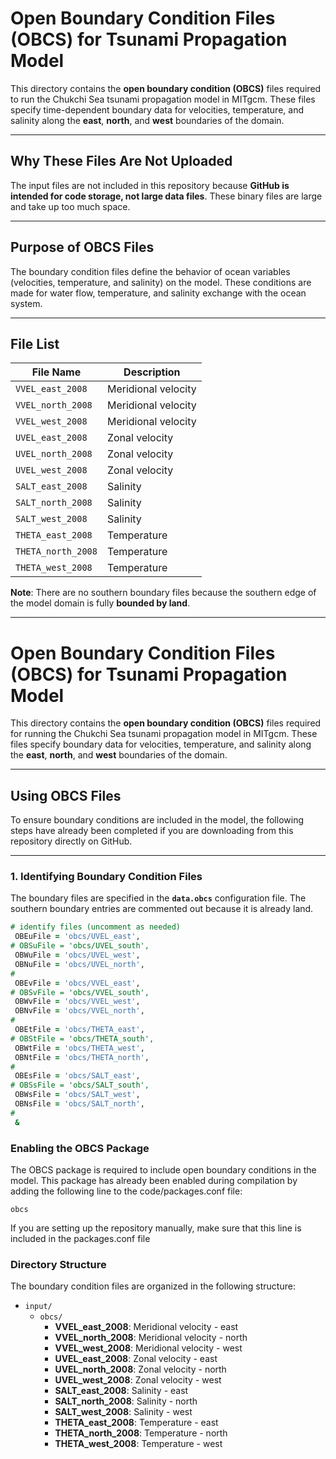 # Open Boundary Condition Files (OBCS) for Tsunami Propagation Model

This directory contains the **open boundary condition (OBCS)** files required to run the Chukchi Sea tsunami propagation model in MITgcm. These files specify time-dependent boundary data for velocities, temperature, and salinity along the **east**, **north**, and **west** boundaries of the domain.

---

## **Why These Files Are Not Uploaded**
The input files are not included in this repository because **GitHub is intended for code storage, not large data files**. These binary files are large and take up too much space.

---

## **Purpose of OBCS Files**
The boundary condition files define the behavior of ocean variables (velocities, temperature, and salinity) on the model. These conditions are made for water flow, temperature, and salinity exchange with the ocean system.

---

## **File List**

| File Name            | Description          |
|-----------------------|----------------------|
| `VVEL_east_2008`     | Meridional velocity  |
| `VVEL_north_2008`    | Meridional velocity  |
| `VVEL_west_2008`     | Meridional velocity  |
| `UVEL_east_2008`     | Zonal velocity       |
| `UVEL_north_2008`    | Zonal velocity       |
| `UVEL_west_2008`     | Zonal velocity       |
| `SALT_east_2008`     | Salinity             |
| `SALT_north_2008`    | Salinity             |
| `SALT_west_2008`     | Salinity             |
| `THETA_east_2008`    | Temperature          |
| `THETA_north_2008`   | Temperature          |
| `THETA_west_2008`    | Temperature          |


**Note**: There are no southern boundary files because the southern edge of the model domain is fully **bounded by land**.

---

# Open Boundary Condition Files (OBCS) for Tsunami Propagation Model

This directory contains the **open boundary condition (OBCS)** files required for running the Chukchi Sea tsunami propagation model in MITgcm. These files specify boundary data for velocities, temperature, and salinity along the **east**, **north**, and **west** boundaries of the domain.

---

## **Using OBCS Files**
To ensure boundary conditions are included in the model, the following steps have already been completed if you are downloading from this repository directly on GitHub.

---

### **1. Identifying Boundary Condition Files**
The boundary files are specified in the **`data.obcs`** configuration file. The southern boundary entries are commented out because it is already land.

```fortran
# identify files (uncomment as needed)
 OBEuFile = 'obcs/UVEL_east',
# OBSuFile = 'obcs/UVEL_south',
 OBWuFile = 'obcs/UVEL_west',
 OBNuFile = 'obcs/UVEL_north',
#
 OBEvFile = 'obcs/VVEL_east',
# OBSvFile = 'obcs/VVEL_south',
 OBWvFile = 'obcs/VVEL_west',
 OBNvFile = 'obcs/VVEL_north',
#
 OBEtFile = 'obcs/THETA_east',
# OBStFile = 'obcs/THETA_south',
 OBWtFile = 'obcs/THETA_west',
 OBNtFile = 'obcs/THETA_north',
#
 OBEsFile = 'obcs/SALT_east',
# OBSsFile = 'obcs/SALT_south',
 OBWsFile = 'obcs/SALT_west',
 OBNsFile = 'obcs/SALT_north',
#
 &
```

### **Enabling the OBCS Package**
The OBCS package is required to include open boundary conditions in the model. This package has already been enabled during compilation by adding the following line to the code/packages.conf file:

```
obcs
```
If you are setting up the repository manually, make sure that this line is included in the packages.conf file

### **Directory Structure**
The boundary condition files are organized in the following structure:

- `input/`
  - `obcs/`
    - **VVEL_east_2008**: Meridional velocity - east  
    - **VVEL_north_2008**: Meridional velocity - north  
    - **VVEL_west_2008**: Meridional velocity - west  
    - **UVEL_east_2008**: Zonal velocity - east  
    - **UVEL_north_2008**: Zonal velocity - north  
    - **UVEL_west_2008**: Zonal velocity - west  
    - **SALT_east_2008**: Salinity - east  
    - **SALT_north_2008**: Salinity - north  
    - **SALT_west_2008**: Salinity - west  
    - **THETA_east_2008**: Temperature - east  
    - **THETA_north_2008**: Temperature - north  
    - **THETA_west_2008**: Temperature - west  


